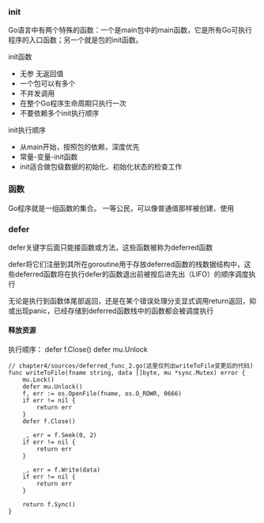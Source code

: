 ### init
Go语言中有两个特殊的函数：一个是main包中的main函数，它是所有Go可执行程序的入口函数；另一个就是包的init函数。

init函数
- 无参 无返回值
- 一个包可以有多个
- 不并发调用
- 在整个Go程序生命周期只执行一次
- 不要依赖多个init执行顺序

init执行顺序
- 从main开始，按照包的依赖，深度优先
- 常量-变量-init函数
- init适合做包级数据的初始化、初始化状态的检查工作

### 函数
Go程序就是一组函数的集合。
一等公民，可以像普通值那样被创建、使用

### defer
defer关键字后面只能接函数或方法，这些函数被称为deferred函数

defer将它们注册到其所在goroutine用于存放deferred函数的栈数据结构中，这些deferred函数将在执行defer的函数退出前被按后进先出（LIFO）的顺序调度执行

无论是执行到函数体尾部返回，还是在某个错误处理分支显式调用return返回，抑或出现panic，已经存储到deferred函数栈中的函数都会被调度执行

#### 释放资源
执行顺序：
defer f.Close()
defer mu.Unlock

```
// chapter4/sources/deferred_func_2.go(这里仅列出writeToFile变更后的代码)
func writeToFile(fname string, data []byte, mu *sync.Mutex) error {
    mu.Lock()
    defer mu.Unlock()
    f, err := os.OpenFile(fname, os.O_RDWR, 0666)
    if err != nil {
        return err
    }
    defer f.Close()

    _, err = f.Seek(0, 2)
    if err != nil {
        return err
    }

    _, err = f.Write(data)
    if err != nil {
        return err
    }

    return f.Sync()
}
```

